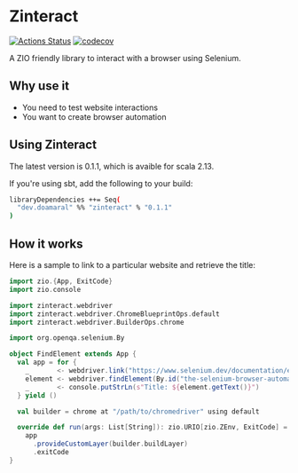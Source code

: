 # Zinteract

[![Actions Status](https://github.com/dylandoamaral/zinteract/workflows/Continuous%20Integration/badge.svg)](https://github.com/dylandoamaral/zinteract/actions)
[![codecov](https://codecov.io/gh/dylandoamaral/zinteract/branch/master/graph/badge.svg)](https://codecov.io/gh/dylandoamaral/zinteract)

A ZIO friendly library to interact with a browser using Selenium.

## Why use it

- You need to test website interactions
- You want to create browser automation

## Using Zinteract

The latest version is 0.1.1, which is avaible for scala 2.13.

If you're using sbt, add the following to your build:

```bash
libraryDependencies ++= Seq(
  "dev.doamaral" %% "zinteract" % "0.1.1"
)
```

## How it works

Here is a sample to link to a particular website and retrieve the title:

```scala
import zio.{App, ExitCode}
import zio.console

import zinteract.webdriver
import zinteract.webdriver.ChromeBlueprintOps.default
import zinteract.webdriver.BuilderOps.chrome

import org.openqa.selenium.By

object FindElement extends App {
  val app = for {
    _       <- webdriver.link("https://www.selenium.dev/documentation/en/")
    element <- webdriver.findElement(By.id("the-selenium-browser-automation-project"))
    _       <- console.putStrLn(s"Title: ${element.getText()}")
  } yield ()

  val builder = chrome at "/path/to/chromedriver" using default

  override def run(args: List[String]): zio.URIO[zio.ZEnv, ExitCode] =
    app
      .provideCustomLayer(builder.buildLayer)
      .exitCode
}

```
